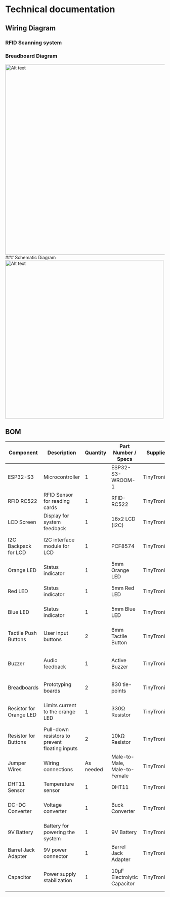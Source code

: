 # Technical documentation

## Wiring Diagram
### RFID Scanning system
### Breadboard Diagram
<img src="../../assets/images/RC522/RFID RC522_bb.png" alt="Alt text" width="600" />
### Schematic Diagram
<img src="../../assets/images/RC522/RFID RC522_schem.png" alt="Alt text" width="500" />


## BOM
| **Component**               | **Description**                             | **Quantity** | **Part Number / Specs**         | **Supplier** | **Price** (Estimate) | **Notes**                              |
|-----------------------------|---------------------------------------------|--------------|---------------------------------|--------------|----------------------|----------------------------------------|
| ESP32-S3                     | Microcontroller                            | 1            | ESP32-S3-WROOM-1                | TinyTronics  | €10.00               | Central unit of the system            |
| RFID RC522                   | RFID Sensor for reading cards              | 1            | RFID-RC522                      | TinyTronics  | €4.50                | Used for reading RFID tags            |
| LCD Screen                   | Display for system feedback                | 1            | 16x2 LCD (I2C)                  | TinyTronics  | €6.00                | Requires I2C backpack                 |
| I2C Backpack for LCD         | I2C interface module for LCD               | 1            | PCF8574                         | TinyTronics  | €1.50                | Allows simpler connection via I2C     |
| Orange LED                   | Status indicator                           | 1            | 5mm Orange LED                  | TinyTronics  | €0.10                | Indicates successful actions          |
| Red LED                      | Status indicator                           | 1            | 5mm Red LED                     | TinyTronics  | €0.10                | Indicates errors or warnings          |
| Blue LED                     | Status indicator                           | 1            | 5mm Blue LED                    | TinyTronics  | €0.10                | Indicates Active WiFi Connection      |
| Tactile Push Buttons         | User input buttons                         | 2            | 6mm Tactile Button              | TinyTronics  | €0.20 (each)          | For user interactions (e.g., clock in/out)|
| Buzzer                       | Audio feedback                             | 1            | Active Buzzer                   | TinyTronics  | €1.00                | Used to signal actions with sound     |
| Breadboards                  | Prototyping boards                         | 2            | 830 tie-points                  | TinyTronics  | €4.00 (each)          | For quick wiring of components        |
| Resistor for Orange LED       | Limits current to the orange LED           | 1            | 330Ω Resistor                   | TinyTronics  | €0.05                | Protects the LED from excessive current |
| Resistor for Buttons         | Pull-down resistors to prevent floating inputs | 2         | 10kΩ Resistor                   | TinyTronics  | €0.05 (each)          | Ensures proper button states          |
| Jumper Wires                 | Wiring connections                         | As needed    | Male-to-Male, Male-to-Female    | TinyTronics  | €3.00 (set)           | For connecting components             |
| DHT11 Sensor                 | Temperature sensor                         | 1            | DHT11                           | TinyTronics  | €3.00                | Measures temperature                  |
| DC-DC Converter              | Voltage converter                          | 1            | Buck Converter                  | TinyTronics  | €2.50                | Converts 9V to 5V for powering ESP32  |
| 9V Battery                   | Battery for powering the system            | 1            | 9V Battery                      | TinyTronics  | €2.00                | Main power source                     |
| Barrel Jack Adapter          | 9V power connector                         | 1            | Barrel Jack Adapter             | TinyTronics  | €1.50                | Connects battery to the system        |
| Capacitor                    | Power supply stabilization                 | 1            | 10µF Electrolytic Capacitor     | TinyTronics  | €0.10                | Helps stabilize the power supply      |
